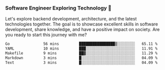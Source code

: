 ### Software Engineer Exploring Technology 🚀 

Let's explore backend development, architecture, and the latest technologies together. The goal is to showcase excellent skills in software development, share knowledge, and have a positive impact on society. Are you ready to start this journey with me?

<!--START_SECTION:waka-->

```txt
Go               56 mins         ████████████████▒░░░░░░░░   65.11 %
YAML             10 mins         ███░░░░░░░░░░░░░░░░░░░░░░   11.91 %
Makefile         9 mins          ██▓░░░░░░░░░░░░░░░░░░░░░░   11.29 %
Markdown         3 mins          █░░░░░░░░░░░░░░░░░░░░░░░░   04.09 %
Text             3 mins          █░░░░░░░░░░░░░░░░░░░░░░░░   04.09 %
```

<!--END_SECTION:waka-->
